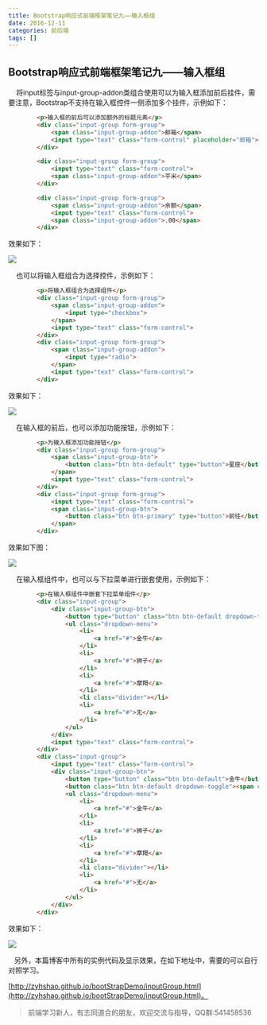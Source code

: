 ```yaml
---
title: Bootstrap响应式前端框架笔记九——输入框组
date: 2016-12-11
categories: 前后端
tags: []
---
```

## Bootstrap响应式前端框架笔记九——输入框组

    将input标签与input-group-addon类组合使用可以为输入框添加前后挂件，需要注意，Bootstrap不支持在输入框控件一侧添加多个挂件，示例如下：

```html
        <p>输入框的前后可以添加额外的标题元素</p>
        <div class="input-group form-group">
            <span class="input-group-addon">邮箱</span>
            <input type="text" class="form-control" placeholder="邮箱">
        </div>

        <div class="input-group form-group">
            <input type="text" class="form-control">
            <span class="input-group-addon">平米</span>
        </div>

        <div class="input-group form-group">
            <span class="input-group-addon">余额</span>
            <input type="text" class="form-control">
            <span class="input-group-addon">.00</span>
        </div>

```

效果如下：

![](https://static.oschina.net/uploads/space/2016/1211/163758_gTjU_2340880.png)

    也可以将输入框组合为选择控件，示例如下：

```html
        <p>将输入框组合为选择组件</p>
        <div class="input-group form-group">
            <span class="input-group-addon">
                <input type="checkbox">
            </span>
            <input type="text" class="form-control">
        </div>
        <div class="input-group form-group">
            <span class="input-group-addon">
                <input type="radio">
            </span>
            <input type="text" class="form-control">
        </div>
```

效果如下：

![](https://static.oschina.net/uploads/space/2016/1211/164142_0y1i_2340880.png)

    在输入框的前后，也可以添加功能按钮，示例如下：

```html
        <p>为输入框添加功能按钮</p>
        <div class="input-group form-group">
            <span class="input-group-btn">
                <button class="btn btn-default" type="button">星座</button>
            </span>
            <input type="text" class="form-control">
        </div>
        <div class="input-group form-group">
            <input type="text" class="form-control">
            <span class="input-group-btn">
                <button class="btn btn-primary" type="button">前往</button>
            </span>
        </div>
```

效果如下图：

![](https://static.oschina.net/uploads/space/2016/1211/164842_hEG6_2340880.png)

    在输入框组件中，也可以与下拉菜单进行嵌套使用，示例如下：

```html
        <p>在输入框组件中嵌套下拉菜单组件</p>
        <div class="input-group">
            <div class="input-group-btn">
                <button type="button" class="btn btn-default dropdown-toggle">星座 <span class="caret"></span></button>
                <ul class="dropdown-menu">
                    <li>
                        <a href="#">金牛</a>
                    </li>
                    <li>
                        <a href="#">狮子</a>
                    </li>
                    <li>
                        <a href="#">摩羯</a>
                    </li>
                    <li class="divider"></li>
                    <li>
                        <a href="#">无</a>
                    </li>
                </ul>
            </div>
            <input type="text" class="form-control">
        </div>
        <div class="input-group">
            <input type="text" class="form-control">
            <div class="input-group-btn">
                <button type="button" class="btn btn-default">金牛</button>
                <button class="btn btn-default dropdown-toggle"><span class="caret"></span></button>
                <ul class="dropdown-menu">
                    <li>
                        <a href="#">金牛</a>
                    </li>
                    <li>
                        <a href="#">狮子</a>
                    </li>
                    <li>
                        <a href="#">摩羯</a>
                    </li>
                    <li class="divider"></li>
                    <li>
                        <a href="#">无</a>
                    </li>
                </ul>
            </div>
        </div>
```

效果如下：

![](https://static.oschina.net/uploads/space/2016/1211/170228_XeUG_2340880.png)

   另外，本篇博客中所有的实例代码及显示效果，在如下地址中，需要的可以自行对照学习。

[http://zyhshao.github.io/bootStrapDemo/inputGroup.html](http://zyhshao.github.io/bootStrapDemo/inputGroup.html)。

> 前端学习新人，有志同道合的朋友，欢迎交流与指导，QQ群:541458536
